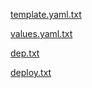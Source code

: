 [template.yaml.txt](https://github.com/user-attachments/files/18134372/template.yaml.txt)

[values.yaml.txt](https://github.com/user-attachments/files/18134373/values.yaml.txt)

[dep.txt](https://github.com/user-attachments/files/18134635/dep.txt)

[deploy.txt](https://github.com/user-attachments/files/18180060/deploy.txt)
